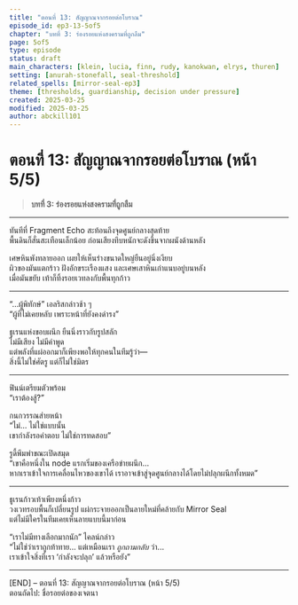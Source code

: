 ```yaml
---
title: "ตอนที่ 13: สัญญาณจากรอยต่อโบราณ"
episode_id: ep3-13-5of5
chapter: "บทที่ 3: ร่องรอยแห่งสงครามที่ถูกลืม"
page: 5of5
type: episode
status: draft
main_characters: [klein, lucia, finn, rudy, kanokwan, elrys, thuren]
setting: [anurah-stonefall, seal-threshold]
related_spells: [mirror-seal-ep3]
theme: [thresholds, guardianship, decision under pressure]
created: 2025-03-25
modified: 2025-03-25
author: abckill101
---
```


# ตอนที่ 13: สัญญาณจากรอยต่อโบราณ (หน้า 5/5)  
> **บทที่ 3: ร่องรอยแห่งสงครามที่ถูกลืม**

---

ทันทีที่ Fragment Echo สะท้อนถึงจุดศูนย์กลางสุดท้าย  
พื้นดินก็สั่นสะเทือนเล็กน้อย ก่อนเสียงทึบหนักจะดังขึ้นจากผนังด้านหลัง

เศษหินพังทลายออก เผยให้เห็นร่างขนาดใหญ่ยืนอยู่นิ่งเงียบ  
ผิวของมันแตกร้าว ฝังอักขระเรืองแสง และเศษเสาหินเก่าแนบอยู่บนหลัง  
เมื่อมันขยับ เท้าก็ทิ้งรอยเวทลงกับพื้นทุกก้าว

---

“...ผู้พิทักษ์” เอลริสกล่าวช้า ๆ  
“ผู้ที่ไม่เคยหลับ เพราะหน้าที่ยังคงดำรง”

ธูเรนแห่งขอบผนึก ยืนนิ่งราวกับรูปสลัก  
ไม่มีเสียง ไม่มีคำพูด  
แต่พลังที่แผ่ออกมาก็เพียงพอให้ทุกคนในทีมรู้ว่า—  
สิ่งนี้ไม่ใช่ศัตรู แต่ก็ไม่ใช่มิตร

---

ฟินน์เตรียมตัวพร้อม  
“เราต้องสู้?”

กนกวรรณส่ายหน้า  
“ไม่... ไม่ใช่แบบนั้น  
เขากำลังรอคำตอบ ไม่ใช่การทดสอบ”

รูดี้พึมพำขณะเปิดสมุด  
“เขาคือหนึ่งใน node แรกเริ่มของเครือข่ายผนึก…  
หากเราเข้าใจการเคลื่อนไหวของเขาได้ เราอาจเข้าสู่จุดศูนย์กลางได้โดยไม่ปลุกผนึกทั้งหมด”

---

ธูเรนก้าวเท้าเพียงหนึ่งก้าว  
วงเวทรอบพื้นก็เปลี่ยนรูป แผ่กระจายออกเป็นลายใหม่ที่คล้ายกับ Mirror Seal  
แต่ไม่มีใครในทีมเคยเห็นลายแบบนี้มาก่อน

“เราไม่มีทางเลือกมากนัก” ไคลน์กล่าว  
“ไม่ใช่ว่าเราถูกท้าทาย... แต่เหมือนเรา *ถูกถามกลับ* ว่า...  
เราเข้าใจสิ่งที่เรา ‘กำลังจะปลุก’ แล้วหรือยัง”

---

[END] – ตอนที่ 13: สัญญาณจากรอยต่อโบราณ (หน้า 5/5)  
ตอนถัดไป: ชื่อรอยต่อของเจตนา
